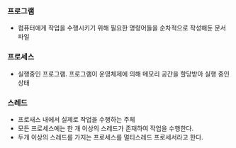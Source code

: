 ### 프로그램

* 컴퓨터에게 작업을 수행시키기 위해 필요한 명령어들을 순차적으로 작성해둔 문서파일

### 프로세스 

* 실행중인 프로그램. 프로그램이 운영체제에 의해 메모리 공간을 할당받아 실행 중인 상태

### 스레드 

* 프로새스 내에서 실제로 작업을 수행하는 주체
* 모든 프로세스에는 한 개 이상의 스레드가 존재하여 작업을 수행한다.
* 두개 이상의 스레드를 가지는 프로세스를 멀티스레드 프로세서라고 한다.
